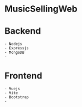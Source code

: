 # MusicSellingWeb

# Backend
    - Nodejs
    - Expressjs
    - MongoDB
    -
# Frontend
    - Vuejs
    - Vite
    - Bootstrap
    -
